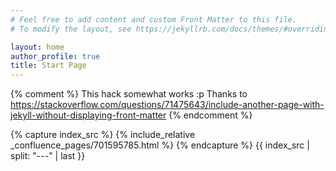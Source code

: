 ```yaml
---
# Feel free to add content and custom Front Matter to this file.
# To modify the layout, see https://jekyllrb.com/docs/themes/#overriding-theme-defaults

layout: home
author_profile: true
title: Start Page
---
```


{% comment %}
This hack somewhat works :p
Thanks to https://stackoverflow.com/questions/71475643/include-another-page-with-jekyll-without-displaying-front-matter
{% endcomment %}

{% capture index_src %}
{% include_relative _confluence_pages/701595785.html %}
{% endcapture %}
{{ index_src | split: "---" | last }}
